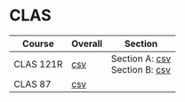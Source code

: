 # CLAS

| Course | Overall | Section |
| ------ | ------- | ------- |
| CLAS 121R | [csv](https://github.com/UCSD-Historical-Enrollment-Data/2024Spring/blob/main/overall/CLAS%20121R.csv) | Section A: [csv](https://github.com/UCSD-Historical-Enrollment-Data/2024Spring/blob/main/section/CLAS%20121R_A.csv)<br>Section B: [csv](https://github.com/UCSD-Historical-Enrollment-Data/2024Spring/blob/main/section/CLAS%20121R_B.csv) |
| CLAS 87 | [csv](https://github.com/UCSD-Historical-Enrollment-Data/2024Spring/blob/main/overall/CLAS%2087.csv) |  |
